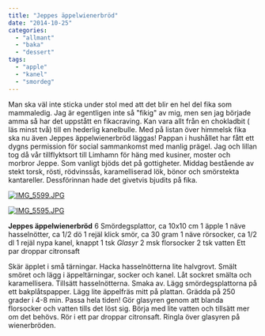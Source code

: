 ```yaml
---
title: "Jeppes äppelwienerbröd"
date: "2014-10-25"
categories: 
  - "allmant"
  - "baka"
  - "dessert"
tags: 
  - "apple"
  - "kanel"
  - "smordeg"
---
```


Man ska väl inte sticka under stol med att det blir en hel del fika som mammaledig. Jag är egentligen inte så "fikig" av mig, men sen jag började amma så har det uppstått en fikacraving. Kan vara allt från en chokladbit ( läs minst två) till en hederlig kanelbulle. Med på listan över himmelsk fika ska nu även Jeppes äppelwienerbröd läggas! Pappan i hushållet har fått ett dygns permission för social sammankomst med manlig prägel. Jag och lillan tog då vår tillflyktsort till Limhamn för häng med kusiner, moster och morbror Jeppe. Som vanligt bjöds det på gottigheter. Middag bestående av stekt torsk, rösti, rödvinssås, karamelliserad lök, bönor och smörstekta kantareller. Dessförinnan hade det givetvis bjudits på fika.

[![IMG_5599.JPG](images/IMG_5599.jpg)](http://import.local/wp-content/uploads/2014/10/IMG_5599.jpg)

[![IMG_5595.JPG](images/IMG_5595.jpg)](http://import.local/wp-content/uploads/2014/10/IMG_5595.jpg)

**Jeppes äppelwienerbröd** 6 Smördegsplattor, ca 10x10 cm 1 äpple 1 näve hasselnötter, ca 1/2 dö 1 rejäl klick smör, ca 30 gram 1 näve rörsocker, ca 1/2 dl 1 rejäl nypa kanel, knappt 1 tsk _Glasyr_ 2 msk florsocker 2 tsk vatten Ett par droppar citronsaft

Skär äpplet i små tärningar. Hacka hasselnötterna lite halvgrovt. Smält smöret och lägg i äppeltärningar, socker och kanel. Låt sockret smälta och karamellisera. Tillsätt hasselnötterna. Smaka av. Lägg smördegsplattorna på ett bakplåtspapper. Lägg lite äppelfräs mitt på plattan. Grädda på 250 grader i 4-8 min. Passa hela tiden! Gör glasyren genom att blanda florsocker och vatten tills det löst sig. Börja med lite vatten och tillsätt mer om det behövs. Rör i ett par droppar citronsaft. Ringla över glasyren på wienerbröden.
